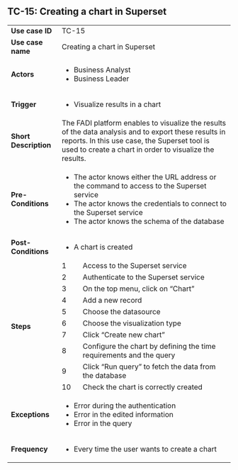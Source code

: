 ## TC-15: Creating a chart in Superset 


<table>
  <tr>
   <td><strong>Use case ID</strong>
   </td>
   <td colspan="2" >TC-15
   </td>
  </tr>
  <tr>
   <td><strong>Use case name</strong>
   </td>
   <td colspan="2" >Creating a chart in Superset
   </td>
  </tr>
  <tr>
   <td><strong>Actors</strong>
   </td>
   <td colspan="2" >
<ul>

<li>Business Analyst 

<li>Business Leader
</li>
</ul>
   </td>
  </tr>
  <tr>
   <td><strong>Trigger</strong>
   </td>
   <td colspan="2" >
<ul>

<li>Visualize results in a chart
</li>
</ul>
   </td>
  </tr>
  <tr>
   <td><strong>Short Description</strong>
   </td>
   <td colspan="2" >The FADI platform enables to visualize the results of the data analysis and to export these results in reports. In this use case, the Superset tool is used to create a chart in order to visualize the results. 
   </td>
  </tr>
  <tr>
   <td><strong>Pre-Conditions</strong>
   </td>
   <td colspan="2" >
<ul>

<li>The actor knows either the URL address or the command to access to the Superset service

<li>The actor knows the credentials to connect to the Superset service

<li>The actor knows the schema of the database
</li>
</ul>
   </td>
  </tr>
  <tr>
   <td><strong>Post-Conditions</strong>
   </td>
   <td colspan="2" >
<ul>

<li>A chart is created
</li>
</ul>
   </td>
  </tr>
  <tr>
   <td rowspan="10" ><strong>Steps</strong>
   </td>
   <td>1
   </td>
   <td>Access to the Superset service
   </td>
  </tr>
  <tr>
   <td>2
   </td>
   <td>Authenticate to the Superset service
   </td>
  </tr>
  <tr>
   <td>3
   </td>
   <td>On the top menu, click on “Chart”
   </td>
  </tr>
  <tr>
   <td>4
   </td>
   <td>Add a new record
   </td>
  </tr>
  <tr>
   <td>5
   </td>
   <td>Choose the datasource
   </td>
  </tr>
  <tr>
   <td>6
   </td>
   <td>Choose the visualization type
   </td>
  </tr>
  <tr>
   <td>7
   </td>
   <td>Click “Create new chart”
   </td>
  </tr>
  <tr>
   <td>8
   </td>
   <td>Configure the chart by defining the time requirements and the query
   </td>
  </tr>
  <tr>
   <td>9
   </td>
   <td>Click “Run query” to fetch the data from the database
   </td>
  </tr>
  <tr>
   <td>10
   </td>
   <td>Check the chart is correctly created
   </td>
  </tr>
  <tr>
   <td><strong>Exceptions</strong>
   </td>
   <td colspan="2" >
<ul>

<li>Error during the authentication

<li>Error in the edited information

<li>Error in the query
</li>
</ul>
   </td>
  </tr>
  <tr>
   <td><strong>Frequency</strong>
   </td>
   <td colspan="2" >
<ul>

<li>Every time the user wants to create a chart
</li>
</ul>
   </td>
  </tr>
</table>